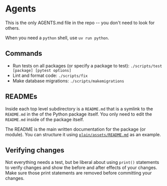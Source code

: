 # Agents

This is the only AGENTS.md file in the repo -- you don't need to look for others.

When you need a `python` shell, use `uv run python`.

## Commands

- Run tests on all packages (or specify a package to test): `./scripts/test [package] [pytest options]`
- Lint and format code: `./scripts/fix`
- Make database migrations: `./scripts/makemigrations`

## READMEs

Inside each top level subdirectory is a `README.md` that is a symlink to the `README.md` in the of the Python package itself. You only need to edit the `README.md` inside of the package itself.

The README is the main written documentation for the package (or module). You can structure it using [`plain/assets/README.md`](/plain/plain/assets/README.md) as an example.

## Verifying changes

Not everything needs a test, but be liberal about using `print()` statements to verify changes and show the before and after effects of your changes. Make sure those print statements are removed before committing your changes.
